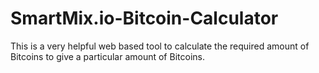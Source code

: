 # SmartMix.io-Bitcoin-Calculator
This is a very helpful web based tool to calculate the required amount of Bitcoins to give a particular amount of Bitcoins.
